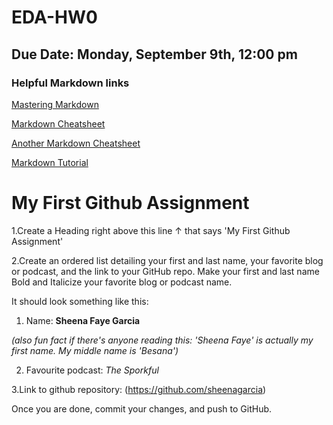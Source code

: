 # EDA-HW0
## Due Date: Monday, September 9th, 12:00 pm 
### Helpful Markdown links
[Mastering Markdown](https://guides.github.com/features/mastering-markdown/)

[Markdown Cheatsheet](https://github.com/adam-p/markdown-here/wiki/Markdown-Cheatsheet)

[Another Markdown Cheatsheet](https://guides.github.com/pdfs/markdown-cheatsheet-online.pdf)

[Markdown Tutorial](https://www.markdowntutorial.com/)


# My First Github Assignment

1.Create a Heading right above this line &uarr; that says 'My First Github Assignment' 

2.Create an ordered list detailing your first and last name, your favorite blog or podcast, and the link to your GitHub repo. Make your first and last name Bold and Italicize your favorite blog or podcast name.  

It should look something like this: 

1. Name:
**Sheena Faye Garcia**

_(also fun fact if there's anyone reading this: 'Sheena Faye' is actually my first name. My middle name is 'Besana')_

2. Favourite podcast: 
_The Sporkful_ 

  
3.Link to github repository: 
(https://github.com/sheenagarcia)


Once you are done, commit your changes, and push to GitHub. 
